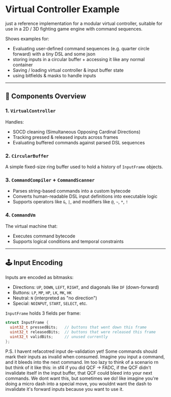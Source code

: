 # Virtual Controller Example

just a reference implementation for a modular virtual controller, suitable for use in a 2D / 3D fighting game engine with command sequences. 

Shows examples for:
- Evaluating user-defined command sequences (e.g. quarter circle forward) with a tiny DSL and some json
- storing inputs in a circular buffer + accessing it like any normal container
- Saving / loading virtual controller & input buffer state
- using bitfields & masks to handle inputs

---
## 🔧 Components Overview

### 1. `VirtualController`

Handles:
- SOCD cleaning (Simultaneous Opposing Cardinal Directions)
- Tracking pressed & released inputs across frames
- Evaluating buffered commands against parsed DSL sequences

### 2. `CircularBuffer`

A simple fixed-size ring buffer used to hold a history of `InputFrame` objects.

### 3. `CommandCompiler` + `CommandScanner`

- Parses string-based commands into a custom bytecode
- Converts human-readable DSL input definitions into executable logic
- Supports operators like `&`, `|`, and modifiers like `@`, `~`, `*`, `!`

### 4. `CommandVm`

The virtual machine that:
- Executes command bytecode
- Supports logical conditions and temporal constraints
---

## 🕹 Input Encoding

Inputs are encoded as bitmasks:
- Directions: `UP`, `DOWN`, `LEFT`, `RIGHT`, and diagonals like `DF` (down-forward)
- Buttons: `LP`, `MP`, `HP`, `LK`, `MK`, `HK`
- Neutral: `N` (interpreted as "no direction")
- Special: `NOINPUT`, `START`, `SELECT`, etc.

`InputFrame` holds 3 fields per frame:

```cpp
struct InputFrame {
  uint32_t pressedBits;   // buttons that went down this frame
  uint32_t releasedBits;  // buttons that were released this frame
  uint32_t validBits;     // unused currently
};
```

P.S. I havent refacotred input de-validation yet! Some commands should mark their inputs as invalid when consumed. Imagine you input a command, and it bleeds into the next command. Im too lazy to think of a scenario rn but think of it like this: in sf4 if you did QCF -> FADC, if the QCF didn't invalidate itself in the input buffer, that QCF could bleed into your next commands. We dont want this, but sometimes we do! like imagine you're doing a micro dash into a special move, you wouldnt want the dash to invalidate it's forward inputs because you want to use it. 

